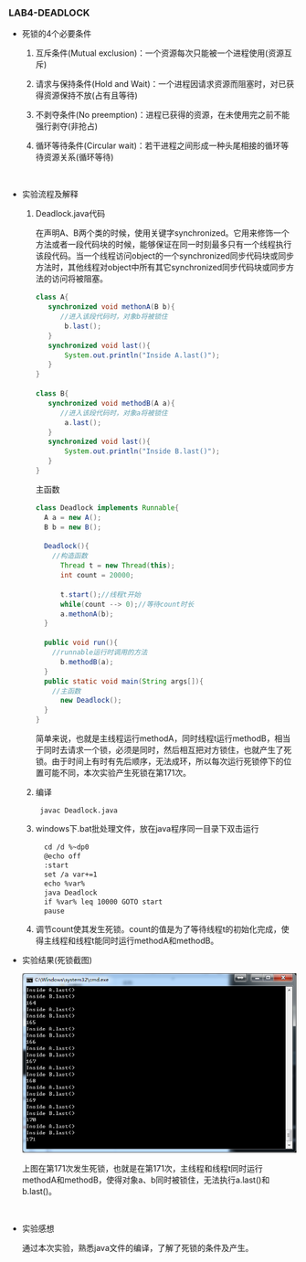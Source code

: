 ### LAB4-DEADLOCK

- 死锁的4个必要条件

  1. 互斥条件(Mutual exclusion)：一个资源每次只能被一个进程使用(资源互斥)

  2. 请求与保持条件(Hold and Wait)：一个进程因请求资源而阻塞时，对已获得资源保持不放(占有且等待)

  3. 不剥夺条件(No preemption)：进程已获得的资源，在未使用完之前不能强行剥夺(非抢占)

  4. 循环等待条件(Circular wait)：若干进程之间形成一种头尾相接的循环等待资源关系(循环等待)

     ​

- 实验流程及解释

  1. Deadlock.java代码

     ​	在声明A、B两个类的时候，使用关键字synchronized。它用来修饰一个方法或者一段代码块的时候，能够保证在同一时刻最多只有一个线程执行该段代码。当一个线程访问object的一个synchronized同步代码块或同步方法时，其他线程对object中所有其它synchronized同步代码块或同步方法的访问将被阻塞。

     ~~~java
     class A{
     	synchronized void methonA(B b){
           //进入该段代码时，对象b将被锁住
     		b.last();
     	}
     	synchronized void last(){
     		System.out.println("Inside A.last()");
     	}
     }

     class B{
     	synchronized void methodB(A a){
           //进入该段代码时，对象a将被锁住
     		a.last();
     	}
     	synchronized void last(){
     		System.out.println("Inside B.last()");
     	}
     }
     ~~~

     主函数

     ~~~java
     class Deadlock implements Runnable{
       A a = new A();
       B b = new B();

       Deadlock(){
         //构造函数
           Thread t = new Thread(this);
           int count = 20000;

           t.start();//线程t开始
           while(count --> 0);//等待count时长
           a.methonA(b);
       }

       public void run(){
         //runnable运行时调用的方法
           b.methodB(a);
       }
       public static void main(String args[]){
         //主函数
           new Deadlock();
       }
     }
     ~~~

     ​	简单来说，也就是主线程运行methodA，同时线程t运行methodB，相当于同时去请求一个锁，必须是同时，然后相互把对方锁住，也就产生了死锁。由于时间上有时有先后顺序，无法成环，所以每次运行死锁停下的位置可能不同，本次实验产生死锁在第171次。

  2. 编译

     ~~~
      javac Deadlock.java
     ~~~

  3. windows下.bat批处理文件，放在java程序同一目录下双击运行

       ~~~
         cd /d %~dp0
         @echo off
         :start
         set /a var+=1
         echo %var%
         java Deadlock
         if %var% leq 10000 GOTO start
         pause
       ~~~

  4.   调节count使其发生死锁。count的值是为了等待线程t的初始化完成，使得主线程和线程t能同时运行methodA和methodB。


- 实验结果(死锁截图)

  ![Deadlock](Deadlock.png)

  上图在第171次发生死锁，也就是在第171次，主线程和线程t同时运行methodA和methodB，使得对象a、b同时被锁住，无法执行a.last()和b.last()。

  ​

- 实验感想

  通过本次实验，熟悉java文件的编译，了解了死锁的条件及产生。
